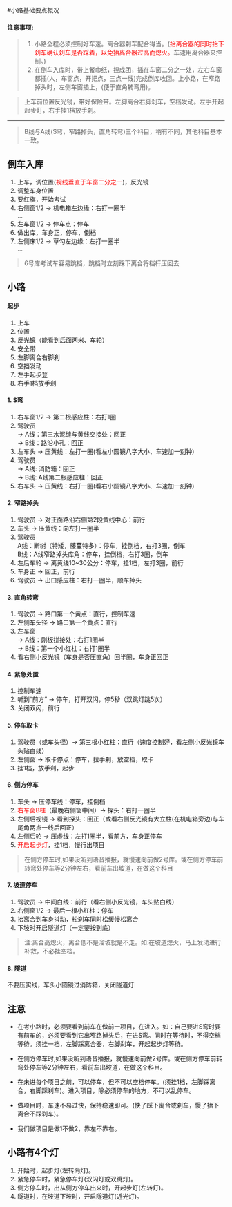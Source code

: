 
#小路基础要点概况

#### 注意事项:
> 1. 小路全程必须控制好车速。离合器刹车配合得当。(<font color='red'>抬离合器的同时抬下刹车确认刹车是否踩着，以免抬离合器过高而熄火。</font>车速用离合器来控制。)
> 2. 在倒车入库时，带上餐巾纸，捏成团，插在车窗二分之一处，左右车窗都插(人，车窗点，开把点，三点一线)完成倒库收回。上小路，在窄路掉头时，左侧车窗插上，(便于直角转弯用)。
     
> 上车前位置反光镜，带好保险带。左脚离合右脚刹车，空档发动。左手开起起步灯，右手挂1档放手刹。

---
> B线与A线(S弯，窄路掉头，直角转弯)三个科目，稍有不同，其他科目基本一致。


## 倒车入库

1. 上车，调位置(<font color='red'>视线垂直于车窗二分之一</font>)，反光镜
2. 调整车身位置
3. 要红旗，开始考试
4. 右侧窗1/2 -> 机电箱左边缘：右打一圈半   
	...
5. 左车窗1/2 -> 停车点：停车
6. 做出库，车身正，停车，倒档
7. 左侧床1/2 -> 草勾左边缘：左打一圈半  
	...

> 6号库考试车容易跳档，跳档时立刻踩下离合将档杆压回去


## 小路
 
####  起步
1. 上车
2. 位置
3. 反光镜（能看到后面两米、车轮）
4. 安全带
5. 左脚离合右脚刹
6. 空挡发动
7. 左手起步登
8. 右手1档放手刹

#### 1. S弯

1. 右车窗1/2 -> 第二根感应柱：右打1圈
2. 驾驶员    
		-> A线：第三水泥缝与黄线交接处：回正  
		-> B线：路沿小孔：回正
3. 左车头 -> 压黄线：左打一圈(看左小圆镜八字大小、车速加一刻钟)
4. 驾驶员  
 		-> A线: 消防箱：回正  
 		-> B线: A线第二根感应柱：回正
5. 右车头 -> 压黄线：右打一圈(看右小圆镜八字大小、车速加一刻钟)

#### 2. 窄路掉头

1. 驾驶员 -> 对正面路沿右侧第2段黄线中心：前行
2. 车头 -> 压黄线：向左打一圈半
3. 驾驶员  
		A线：断树（特矮，藤蔓特多）：停车，挂倒档，右打3圈，倒车  
		B线：A线窄路掉头库角：停车，挂倒档，右打3圈，倒车
4. 左后车轮 -> 离黄线10~30公分：停车，挂1档，左打3圈，前行
5. 车身正 -> 回正，前行
6. 驾驶员 -> 出口感应柱：右打一圈半，顺车掉头

#### 3. 直角转弯

1. 驾驶员 -> 路口第一个黄点：直行，控制车速
2. 左侧车头径 -> 路口第一个黄点：直行
3. 左车窗   
	-> A线：刚板拼接处：右打1圈半  
	-> B线：第一个小红柱：右打1圈半
4. 看右侧小反光镜（车身是否压直角）回半圈，车身正回正
   
#### 4. 紧急处置
1. 控制车速
2. 听到“前方” -> 停车，打开双闪，停5秒（双跳灯跳5次）
3. 关闭双闪，前行

#### 5. 停车取卡
1. 驾驶员（或车头径）-> 第三根小红柱：直行（速度控制好，看左侧小反光镜车头贴白线）
2. 左侧窗 -> 取卡停点：停车，拉手刹，放空挡，取卡
3. 挂1档，放手刹，起步 

#### 6. 侧方停车
1. 车头 -> 压停车线：停车，挂倒档
2. <font color='red'>右车窗B柱</font>（最晚右侧窗中间）-> 探头：右打一圈半
3. 左侧后视镜 -> 看到探头：回正（或看右侧反光镜有大立柱(在机电箱旁边)与车尾角两点一线后回正）
4. 左侧后轮 -> 压虚线：左打1圈半，看前方，车身正停车
5. <font color='red'>开启起步灯</font>，挂1档，慢行出项目

> 在侧方停车时,如果没听到语音播报，就慢速向前做2号库。或在侧方停车前转弯处停车等2分钟左右，看前车出坡道，在做这个科目

#### 7. 坡道停车
1. 驾驶员 -> 中间白线：前行（看右侧小反光镜，车头贴白线）
2. 右侧窗1/2 -> 最后一根小红柱：停车
3. 抬离合到车身抖动，松刹车同时松缓慢松离合
4. 下坡时开启隧道灯（一定要按到底）

> 注:离合高熄火，离合低不是溜坡就是不走。如:在坡道熄火，马上发动进行补救，不必挂空档。

#### 8. 隧道
不要压实线，车头小圆镜过消防箱，关闭隧道灯

## 注意

- 在考小路时，必须要看到前车在做前一项目，在进入。如：自己要进S弯时要有前车的，必须要看到它出窄路掉头后，在进S弯。同时在等待时，不得空档等待。须挂一档，左脚踩离合器，右脚刹车，开起起步灯等待。
- 在侧方停车时,如果没听到语音播报，就慢速向前做2号库。或在侧方停车前转弯处停车等2分钟左右，看前车出坡道，在做这个科目。

- 在未进每个项目之前，可以停车，但不可以空档停车。(须挂1档，左脚踩离合，右脚踩刹车)。进入项目，除必须停车的地方，不可以乱停车。

- 做项目时，车速不易过快，保持稳速即可。(快了踩下离合或刹车，慢了抬下离合不踩刹车)。

- 我们做项目是做1不做2，靠左不靠右。

## 小路有4个灯
1. 开始时，起步灯(左转向灯)。
2. 紧急停车时，紧急停车灯(双闪灯或双跳灯)。
3. 侧方停车时，出从侧方停车出来时，开起步灯(左转灯)。
4. 隧道时，在坡道下坡时，开启隧道灯(近光灯)。
